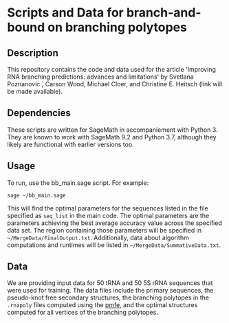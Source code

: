 # Scripts and Data for branch-and-bound on branching polytopes

## Description

This repository contains the code and data used for the article 'Improving RNA branching predictions: advances and limitations' by Svetlana Poznanovic ́, Carson Wood, Michael Cloer, and Christine E. Heitsch (link will be made available). 


## Dependencies

These scripts are written for SageMath in accompaniement with Python 3. They are known to 
work with SageMath 9.2 and Python 3.7, although they likely are functional with earlier versions too. 

## Usage

To run, use the bb_main.sage script. For example:

```sage ~/bb_main.sage```

This will find the optimal parameters for the sequences listed in the file specified as `seq_list` in the main code.
The optimal parameters are the parameters achieving the best average accuracy value across the specified data set.
The region containing those parameters will be specified in `~/MergeData/FinalOutput.txt`.
Additionally, data about algorithm computations and runtimes will be listed in `~/MergeData/SummativeData.txt`.

## Data 

We are providing input data for 50 tRNA and 50 5S rRNA sequences that were used for training. The data files include the primary sequences, the pseudo-knot free secondary structures, the branching polytopes in the `.rnapoly` files computed using the [pmfe](https://github.com/gtDMMB/pmfe), and the optimal structures computed for all vertices of the branching polytopes.

